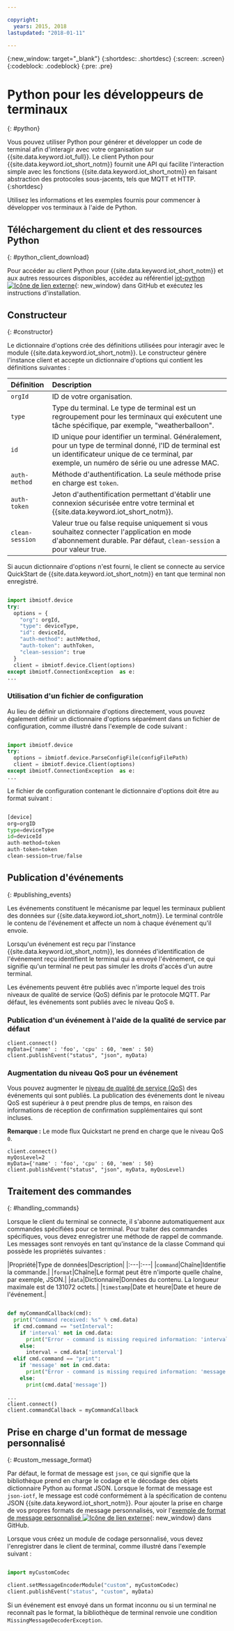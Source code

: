 ```yaml
---

copyright:
  years: 2015, 2018
lastupdated: "2018-01-11"

---
```


{:new_window: target="_blank"}
{:shortdesc: .shortdesc}
{:screen: .screen}
{:codeblock: .codeblock}
{:pre: .pre}


# Python pour les développeurs de terminaux
{: #python}

Vous pouvez utiliser Python pour générer et développer un code de terminal afin d'interagir avec votre organisation sur {{site.data.keyword.iot_full}}. Le client Python pour {{site.data.keyword.iot_short_notm}} fournit une API qui facilite l'interaction simple avec les fonctions {{site.data.keyword.iot_short_notm}} en faisant abstraction des protocoles sous-jacents, tels que MQTT et HTTP.
{:shortdesc}

Utilisez les informations et les exemples fournis pour commencer à développer vos terminaux à l'aide de Python.

## Téléchargement du client et des ressources Python
{: #python_client_download}

Pour accéder au client Python pour {{site.data.keyword.iot_short_notm}} et aux autres ressources disponibles, accédez au référentiel [iot-python ![Icône de lien externe](../../../../icons/launch-glyph.svg "Icône de lien externe")](https://github.com/ibm-watson-iot/iot-python){: new_window} dans GitHub et exécutez les instructions d'installation.

## Constructeur
{: #constructor}

Le dictionnaire d'options crée des définitions utilisées pour interagir avec le module {{site.data.keyword.iot_short_notm}}. Le constructeur génère l'instance client et accepte un dictionnaire d'options qui contient les définitions suivantes :

|Définition|Description |
|:---|:---|
|`orgId`|ID de votre organisation.|
|`type`|Type du terminal. Le type de terminal est un regroupement pour les terminaux qui exécutent une tâche spécifique, par exemple, "weatherballoon".|
|`id`|ID unique pour identifier un terminal. Généralement, pour un type de terminal donné, l'ID de terminal est un identificateur unique de ce terminal, par exemple, un numéro de série ou une adresse MAC.|
|`auth-method`|Méthode d'authentification. La seule méthode prise en charge est `token`.|
|`auth-token`|Jeton d'authentification permettant d'établir une connexion sécurisée entre votre terminal et {{site.data.keyword.iot_short_notm}}.|
|`clean-session`|Valeur true ou false requise uniquement si vous souhaitez connecter l'application en mode d'abonnement durable. Par défaut, `clean-session` a pour valeur true.|

Si aucun dictionnaire d'options n'est fourni, le client se connecte au service QuickStart de {{site.data.keyword.iot_short_notm}} en tant que terminal non enregistré.

```python

import ibmiotf.device
try:
  options = {
    "org": orgId,
    "type": deviceType,
    "id": deviceId,
    "auth-method": authMethod,
    "auth-token": authToken,
    "clean-session": true
  }
  client = ibmiotf.device.Client(options)
except ibmiotf.ConnectionException  as e:
...
```

### Utilisation d'un fichier de configuration

Au lieu de définir un dictionnaire d'options directement, vous pouvez également définir un dictionnaire d'options séparément dans un fichier de configuration, comme illustré dans l'exemple de code suivant :

```python

import ibmiotf.device
try:
  options = ibmiotf.device.ParseConfigFile(configFilePath)
  client = ibmiotf.device.Client(options)
except ibmiotf.ConnectionException  as e:
...
```

Le fichier de configuration contenant le dictionnaire d'options doit être au format suivant :

```python

[device]
org=orgID
type=deviceType
id=deviceId
auth-method=token
auth-token=token
clean-session=true/false
```

## Publication d'événements
{: #publishing_events}

Les événements constituent le mécanisme par lequel les terminaux publient des données sur {{site.data.keyword.iot_short_notm}}. Le terminal contrôle le contenu de l'événement et affecte un nom à chaque événement qu'il envoie.

Lorsqu'un événement est reçu par l'instance {{site.data.keyword.iot_short_notm}}, les données d'identification de l'événement reçu identifient le terminal qui a envoyé l'événement, ce qui signifie qu'un terminal ne peut pas simuler les droits d'accès d'un autre terminal.

Les événements peuvent être publiés avec n'importe lequel des trois niveaux de qualité de service (QoS) définis par le protocole MQTT.  Par défaut, les événements sont publiés avec le niveau QoS `0`.

### Publication d'un événement à l'aide de la qualité de service par défaut

```
client.connect()
myData={'name' : 'foo', 'cpu' : 60, 'mem' : 50}
client.publishEvent("status", "json", myData)
```

### Augmentation du niveau QoS pour un événement

Vous pouvez augmenter le [niveau de qualité de service (QoS)](../../reference/mqtt/index.html#qos-levels) des événements qui sont publiés. La publication des événements dont le niveau QoS est supérieur à `0` peut prendre plus de temps, en raison des informations de réception de confirmation supplémentaires qui sont incluses.

**Remarque :** Le mode flux Quickstart ne prend en charge que le niveau QoS `0`.

```
client.connect()
myQosLevel=2
myData={'name' : 'foo', 'cpu' : 60, 'mem' : 50}
client.publishEvent("status", "json", myData, myQosLevel)
```
## Traitement des commandes
{: #handling_commands}

Lorsque le client du terminal se connecte, il s'abonne automatiquement aux commandes spécifiées pour ce terminal. Pour traiter des commandes spécifiques, vous devez enregistrer une méthode de rappel de commande. Les messages sont renvoyés en tant qu'instance de la classe Command qui possède les propriétés suivantes :

|Propriété|Type de données|Description|
|:---|:---|
|`command`|Chaîne|Identifie la commande.|
|`format`|Chaîne|Le format peut être n'importe quelle chaîne, par exemple, JSON.|
|`data`|Dictionnaire|Données du contenu. La longueur maximale est de 131072 octets.|
|`timestamp`|Date et heure|Date et heure de l'événement.|


```python

def myCommandCallback(cmd):
  print("Command received: %s" % cmd.data)
  if cmd.command == "setInterval":
    if 'interval' not in cmd.data:
      print("Error - command is missing required information: 'interval'")
    else:
      interval = cmd.data['interval']
  elif cmd.command == "print":
    if 'message' not in cmd.data:
      print("Error - command is missing required information: 'message'")
    else:
      print(cmd.data['message'])

...
client.connect()
client.commandCallback = myCommandCallback
```

## Prise en charge d'un format de message personnalisé
{: #custom_message_format}

Par défaut, le format de message est ``json``, ce qui signifie que la bibliothèque prend en charge le codage et le décodage des objets dictionnaire Python au format JSON. Lorsque le format de message est ``json-iotf``, le message est codé conformément à la spécification de contenu JSON {{site.data.keyword.iot_short_notm}}. Pour ajouter la prise en charge de vos propres formats de message personnalisés, voir l'[exemple de format de message personnalisé ![Icône de lien externe](../../../../icons/launch-glyph.svg "Icône de lien externe")](https://github.com/ibm-watson-iot/iot-python/tree/master/samples/customMessageFormat){: new_window} dans GitHub.

Lorsque vous créez un module de codage personnalisé, vous devez l'enregistrer dans le client de terminal, comme illustré dans l'exemple suivant :

```python

import myCustomCodec

client.setMessageEncoderModule("custom", myCustomCodec)
client.publishEvent("status", "custom", myData)
```
Si un événement est envoyé dans un format inconnu ou si un terminal ne reconnaît pas le format, la bibliothèque de terminal renvoie une condition ``MissingMessageDecoderException``.
